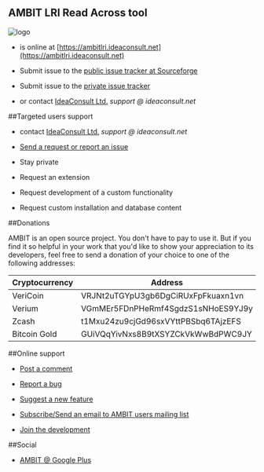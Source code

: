 ## AMBIT LRI Read Across tool

![logo](images/ambit_lri.png "AMBIT LRI logo")

* is online at [https://ambitlri.ideaconsult.net](https://ambitlri.ideaconsult.net)    

* Submit issue to the [public issue tracker at Sourceforge](https://sourceforge.net/p/ambit/bugs)

* Submit issue to the [private issue tracker](https://phabricator.ideaconsult.net/)

* or contact [IdeaConsult Ltd.](http://www.ideaconsult.net) *support @ ideaconsult.net*

##Targeted users support

* contact [IdeaConsult Ltd.](http://www.ideaconsult.net) *support @ ideaconsult.net*
		
* [Send a request or report an issue](mailto:support@ideaconsult.net?subject=Feedback%20on%20AMBIT) 
			   	
* Stay private
		   	
* Request an extension
		   	 
* Request development of a custom functionality
		
* Request custom installation and database content


##Donations

AMBIT is an open source project. You don\'t have to pay to use it. But if you find it so helpful in your work that you\'d like to show your appreciation to its developers, feel free to send a donation of your choice to one of the following addresses:

| Cryptocurrency |	Address | 
| ---------------|----------|
| VeriCoin |	VRJNt2uTGYpU3gb6DgCiRUxFpFkuaxn1vn |
| Verium|	VGmMEr5FDnPHeRmf4SgdzS1sNHoES9YJ9y |
| Zcash	|t1Mxu24zu9cjGd96sxVYttPBSbq6TAjzEFS |
| Bitcoin Gold |	GUiVQqYivNxs8B9tXSYZCkVkWwBdPWC9JY |

##Online support 

* [Post a comment](http://sourceforge.net/projects/ambit/forums)
	   
* [Report a bug](https://sourceforge.net/p/ambit/bugs) 
	   
* [Suggest a new feature](https://sourceforge.net/p/ambit/feature-requests/)
	   	
* [Subscribe/Send an email to AMBIT users mailing list](https://lists.sourceforge.net/lists/listinfo/ambit-users)
	   	
* [Join the development](https://lists.sourceforge.net/lists/listinfo/ambit-developers)

##Social

* [AMBIT @ Google Plus](https://plus.google.com/116849658963631645389/posts)